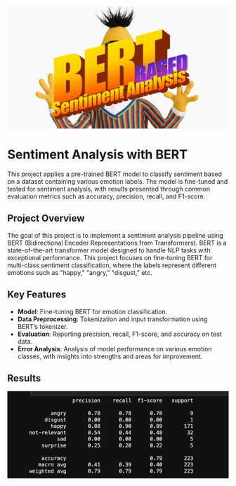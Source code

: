 ![bert](bertGIT.png)
# Sentiment Analysis with BERT
This project applies a pre-trained BERT model to classify sentiment based on a dataset containing various emotion labels. The model is fine-tuned and tested for sentiment analysis, with results presented through common evaluation metrics such as accuracy, precision, recall, and F1-score.

## Project Overview
The goal of this project is to implement a sentiment analysis pipeline using BERT (Bidirectional Encoder Representations from Transformers). BERT is a state-of-the-art transformer model designed to handle NLP tasks with exceptional performance. This project focuses on fine-tuning BERT for multi-class sentiment classification, where the labels represent different emotions such as "happy," "angry," "disgust," etc.

## Key Features
  - __Model__: Fine-tuning BERT for emotion classification.
  - __Data Preprocessing__: Tokenization and input transformation using BERT’s tokenizer.
  - __Evaluation__: Reporting precision, recall, F1-score, and accuracy on test data.
  - __Error Analysis__: Analysis of model performance on various emotion classes, with insights into strengths and areas for improvement.

## Results
![results](results.png)
